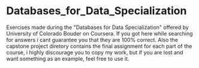 # Databases_for_Data_Specialization
Exercises made during the "Databases for Data Specialization" offered by University of Colorado Bouder on Coursera.
If you got here while searching for answers i cant guarantee you that they are 100% correct.
Also the capstone project diretory contains the final assignment for each part of the course, i highly discourage you to copy my work, but if you are lost and want something as an example, feel free to use it.
